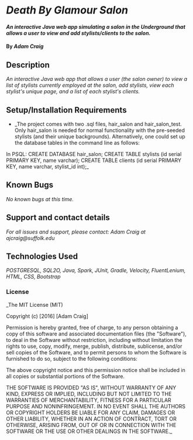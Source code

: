 # _Death By Glamour Salon_

#### _An interactive Java web app simulating a salon in the Underground that allows a user to view and add stylists/clients to the salon._

#### By _**Adam Craig**_

## Description

_An interactive Java web app that allows a user (the salon owner) to view a list of stylists currently employed at the salon, add stylists, view each stylist's unique page, and a list of each stylist's clients._

## Setup/Installation Requirements

* _The project comes with two .sql files, hair_salon and hair_salon_test. Only hair_salon is needed for normal functionality with the pre-seeded stylists (and their unique backgrounds). Alternatively, one could set up the database tables in the command line as follows:

In PSQL:
CREATE DATABASE hair_salon;
CREATE TABLE stylists (id serial PRIMARY KEY, name varchar);
CREATE TABLE clients (id serial PRIMARY KEY, name varchar, stylist_id int);_

## Known Bugs

_No known bugs at this time._

## Support and contact details

_For all issues and support, please contact:
Adam Craig at ajcraig@suffolk.edu_

## Technologies Used

_POSTGRESQL, SQL2O, Java, Spark, JUnit, Gradle, Velocity, FluentLenium, HTML, CSS, Bootstrap_

### License

_The MIT License (MIT)

Copyright (c) [2016] [Adam Craig]

Permission is hereby granted, free of charge, to any person obtaining a copy
of this software and associated documentation files (the "Software"), to deal
in the Software without restriction, including without limitation the rights
to use, copy, modify, merge, publish, distribute, sublicense, and/or sell
copies of the Software, and to permit persons to whom the Software is
furnished to do so, subject to the following conditions:

The above copyright notice and this permission notice shall be included in all
copies or substantial portions of the Software.

THE SOFTWARE IS PROVIDED "AS IS", WITHOUT WARRANTY OF ANY KIND, EXPRESS OR
IMPLIED, INCLUDING BUT NOT LIMITED TO THE WARRANTIES OF MERCHANTABILITY,
FITNESS FOR A PARTICULAR PURPOSE AND NONINFRINGEMENT. IN NO EVENT SHALL THE
AUTHORS OR COPYRIGHT HOLDERS BE LIABLE FOR ANY CLAIM, DAMAGES OR OTHER
LIABILITY, WHETHER IN AN ACTION OF CONTRACT, TORT OR OTHERWISE, ARISING FROM,
OUT OF OR IN CONNECTION WITH THE SOFTWARE OR THE USE OR OTHER DEALINGS IN THE
SOFTWARE._
